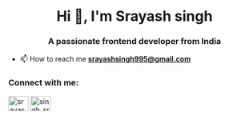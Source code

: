 <h1 align="center">Hi 👋, I'm Srayash singh</h1>
<h3 align="center">A passionate frontend developer from India</h3>

- 📫 How to reach me **srayashsingh995@gmail.com**

<h3 align="left">Connect with me:</h3>
<p align="left">
<a href="[https://linkedin.com/in/srayash singh](https://www.linkedin.com/in/srayash-singh-263a76220)" target="blank"><img align="center" src="https://raw.githubusercontent.com/rahuldkjain/github-profile-readme-generator/master/src/images/icons/Social/linked-in-alt.svg" alt="srayash singh" height="30" width="40" /></a>
<a href="https://instagram.com/singh_srayash" target="blank"><img align="center" src="https://raw.githubusercontent.com/rahuldkjain/github-profile-readme-generator/master/src/images/icons/Social/instagram.svg" alt="singh_srayash" height="30" width="40" /></a>
</p>
